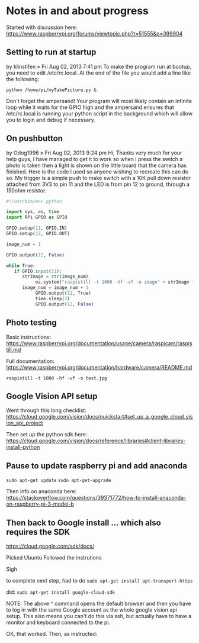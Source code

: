 # Notes in and about progress

Started with discussion here: https://www.raspberrypi.org/forums/viewtopic.php?t=51555&p=399904

## Setting to run at startup

by klinstifen » Fri Aug 02, 2013 7:41 pm
To make the program run at bootup, you need to edit /etc/rc.local. At the end of the file you would add a line like the following:

`python /home/pi/myTakePicture.py &`

Don't forget the ampersand! Your program will most likely contain an infinite loop while it waits for the GPIO high and the ampersand ensures that /etc/rc.local is running your python script in the background which will allow you to login and debug if necessary.

## On pushbutton

by Odog1996 » Fri Aug 02, 2013 9:24 pm
Hi,
Thanks very much for your help guys, I have managed to get it to work so when I press the switch a photo is taken then a light is shown on the little board that the camera has finished. Here is the code I used so anyone wishing to recreate this can do so. My trigger is a simple push to make switch with a 10K pull down resistor attached from 3V3 to pin 11 and the LED is from pin 12 to ground, through a 150ohm resistor.

```python
#!/usr/bin/env python

import sys, os, time
import RPi.GPIO as GPIO

GPIO.setup(11, GPIO.IN)
GPIO.setup(12, GPIO.OUT)

image_num = 1

GPIO.output(12, False)

while True:
   if GPIO.input(11):
      strImage = str(image_num)
           os.system("raspistill -t 1000 -hf -vf -o image" + strImage + ".jpg")
      image_num = image_num + 1
           GPIO.output(12, True)
           time.sleep(3)
           GPIO.output(12, False)
```

## Photo testing

Basic instructions:
https://www.raspberrypi.org/documentation/usage/camera/raspicam/raspistill.md

Full documentation:
https://www.raspberrypi.org/documentation/hardware/camera/README.md

`raspistill -t 1000 -hf -vf -o test.jpg`

## Google Vision API setup

Went through this long checklist:
https://cloud.google.com/vision/docs/quickstart#set_up_a_google_cloud_vision_api_project

Then set up the python sdk here:
https://cloud.google.com/vision/docs/reference/libraries#client-libraries-install-python

## Pause to update raspberry pi and add anaconda

`sudo apt-get update`
`sudo apt-get-upgrade`

Then info on anaconda here:
https://stackoverflow.com/questions/39371772/how-to-install-anaconda-on-raspberry-pi-3-model-b

## Then back to Google install ... which also requires the SDK

https://cloud.google.com/sdk/docs/

Picked Ubuntu
Followed the instrutions

Sigh

to complete next step, had to do `sudo apt-get install apt-transport-https`

did: `sudo apt-get install google-cloud-sdk`

NOTE: The above ^ command opens the default browser and then you have to log in with the same Google account as the whole google vision api setup. This also means you can't do this via ssh, but actually have to have a monitor and keyboard connected to the pi.

OK, that worked. Then, as instructed:

